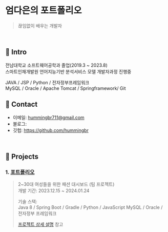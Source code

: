#  엄다은의 포트폴리오
>끊임없이 배우는 개발자  
</br>

## :pushpin: Intro
전남대학교 소프트웨어공학과 졸업(2019.3 ~ 2023.8) <br>
스마트인재개발원 언어지능기반 분석서비스 모델 개발자과정 진행중
 
JAVA / JSP / Python / 전자정부프레임워크 <br>
MySQL / Oracle / Apache Tomcat / Springframework/ Git
</br>

## :pushpin: Contact
- 이메일: hummingbr711@gmail.com
- 블로그: 
- 깃헙: https://github.com/hummingbr

</br>

## :pushpin: Projects
### 1. [포트폴리오](https://github.com/2023-SMHRD-IS-AI1/RepoUp)
>2~30대 여성들을 위한 패션 대시보드 (팀 프로젝트)  
>개발 기간: 2023.12.15 ~ 2024.01.24 
>  
>기술 스택:  
>Java 8 / Spring Boot / Gradle / Python / JavaScript
>MySQL / Oracle / 전자정부 프레임워크 
>  
>[프로젝트 상세 설명](https://github.com/2023-SMHRD-IS-AI1/RepoUp/tree/master) 참고
